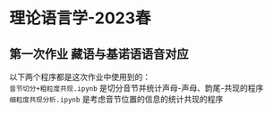 # 理论语言学-2023春
## 第一次作业 藏语与基诺语语音对应
以下两个程序都是这次作业中使用到的：  
`音节切分+粗粒度共现.ipynb` 是切分音节并统计声母-声母、韵尾-共现的程序  
`细粒度共现分析.ipynb` 是考虑音节位置的信息的统计共现的程序  
